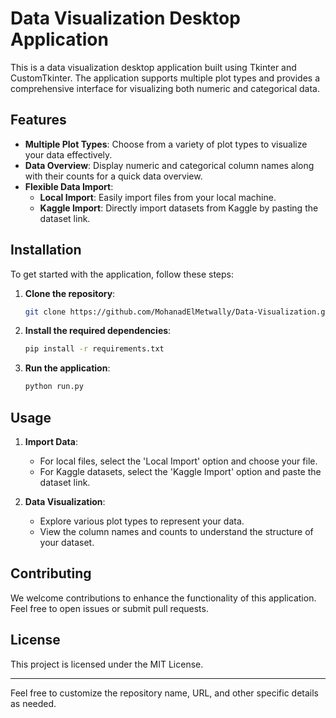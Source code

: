 # Data Visualization Desktop Application

This is a data visualization desktop application built using Tkinter and CustomTkinter. The application supports multiple plot types and provides a comprehensive interface for visualizing both numeric and categorical data.

## Features

- **Multiple Plot Types**: Choose from a variety of plot types to visualize your data effectively.
- **Data Overview**: Display numeric and categorical column names along with their counts for a quick data overview.
- **Flexible Data Import**: 
  - **Local Import**: Easily import files from your local machine.
  - **Kaggle Import**: Directly import datasets from Kaggle by pasting the dataset link.

## Installation

To get started with the application, follow these steps:

1. **Clone the repository**:
    ```sh
    git clone https://github.com/MohanadElMetwally/Data-Visualization.git
    ```
2. **Install the required dependencies**:
    ```sh
    pip install -r requirements.txt
    ```
3. **Run the application**:
    ```sh
    python run.py
    ```

## Usage

1. **Import Data**:
   - For local files, select the 'Local Import' option and choose your file.
   - For Kaggle datasets, select the 'Kaggle Import' option and paste the dataset link.

2. **Data Visualization**:
   - Explore various plot types to represent your data.
   - View the column names and counts to understand the structure of your dataset.

## Contributing

We welcome contributions to enhance the functionality of this application. Feel free to open issues or submit pull requests.

## License

This project is licensed under the MIT License.

---

Feel free to customize the repository name, URL, and other specific details as needed.
